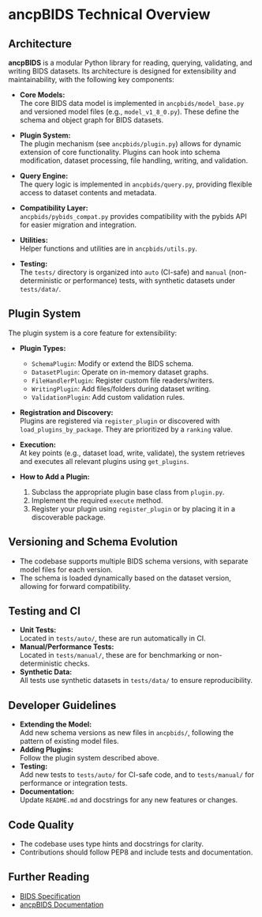 
# ancpBIDS Technical Overview

## Architecture

**ancpBIDS** is a modular Python library for reading, querying, validating, and writing BIDS datasets. Its architecture is designed for extensibility and maintainability, with the following key components:

- **Core Models:**  
	The core BIDS data model is implemented in `ancpbids/model_base.py` and versioned model files (e.g., `model_v1_8_0.py`). These define the schema and object graph for BIDS datasets.

- **Plugin System:**  
	The plugin mechanism (see `ancpbids/plugin.py`) allows for dynamic extension of core functionality. Plugins can hook into schema modification, dataset processing, file handling, writing, and validation.

- **Query Engine:**  
	The query logic is implemented in `ancpbids/query.py`, providing flexible access to dataset contents and metadata.

- **Compatibility Layer:**  
	`ancpbids/pybids_compat.py` provides compatibility with the pybids API for easier migration and integration.

- **Utilities:**  
	Helper functions and utilities are in `ancpbids/utils.py`.

- **Testing:**  
	The `tests/` directory is organized into `auto` (CI-safe) and `manual` (non-deterministic or performance) tests, with synthetic datasets under `tests/data/`.

## Plugin System

The plugin system is a core feature for extensibility:

- **Plugin Types:**  
	- `SchemaPlugin`: Modify or extend the BIDS schema.
	- `DatasetPlugin`: Operate on in-memory dataset graphs.
	- `FileHandlerPlugin`: Register custom file readers/writers.
	- `WritingPlugin`: Add files/folders during dataset writing.
	- `ValidationPlugin`: Add custom validation rules.

- **Registration and Discovery:**  
	Plugins are registered via `register_plugin` or discovered with `load_plugins_by_package`. They are prioritized by a `ranking` value.

- **Execution:**  
	At key points (e.g., dataset load, write, validate), the system retrieves and executes all relevant plugins using `get_plugins`.

- **How to Add a Plugin:**  
	1. Subclass the appropriate plugin base class from `plugin.py`.
	2. Implement the required `execute` method.
	3. Register your plugin using `register_plugin` or by placing it in a discoverable package.

## Versioning and Schema Evolution

- The codebase supports multiple BIDS schema versions, with separate model files for each version.
- The schema is loaded dynamically based on the dataset version, allowing for forward compatibility.

## Testing and CI

- **Unit Tests:**  
	Located in `tests/auto/`, these are run automatically in CI.
- **Manual/Performance Tests:**  
	Located in `tests/manual/`, these are for benchmarking or non-deterministic checks.
- **Synthetic Data:**  
	All tests use synthetic datasets in `tests/data/` to ensure reproducibility.

## Developer Guidelines

- **Extending the Model:**  
	Add new schema versions as new files in `ancpbids/`, following the pattern of existing model files.
- **Adding Plugins:**  
	Follow the plugin system described above.
- **Testing:**  
	Add new tests to `tests/auto/` for CI-safe code, and to `tests/manual/` for performance or integration tests.
- **Documentation:**  
	Update `README.md` and docstrings for any new features or changes.

## Code Quality

- The codebase uses type hints and docstrings for clarity.
- Contributions should follow PEP8 and include tests and documentation.

## Further Reading

- [BIDS Specification](https://bids.neuroimaging.io/)
- [ancpBIDS Documentation](https://ancpbids.readthedocs.io)